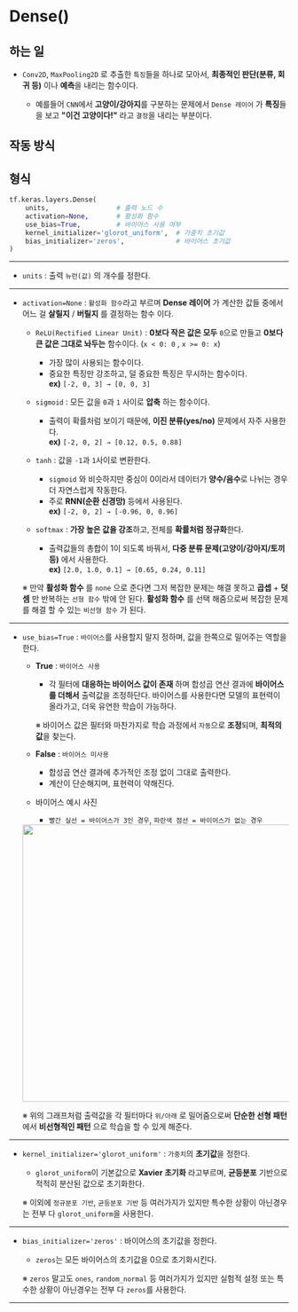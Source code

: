 # Dense()
## 하는 일
-  ``Conv2D``, ``MaxPooling2D`` 로 추출한 ``특징``들을 하나로 모아서, **최종적인 판단(분류, 회귀 등)** 이나 **예측**을 내리는 함수이다.

    - 예를들어 ``CNN``에서 **고양이/강아지**를 구분하는 문제에서 ``Dense 레이어`` 가 **특징**들을 보고 **"이건 고양이다!"** 라고 ``결정``을 내리는 부분이다.

## 작동 방식

## 형식
```python
tf.keras.layers.Dense(
    units,                 # 출력 노드 수
    activation=None,       # 활성화 함수
    use_bias=True,         # 바이어스 사용 여부
    kernel_initializer='glorot_uniform',  # 가중치 초기값
    bias_initializer='zeros',             # 바이어스 초기값
)
```
*****
- ``units`` : 출력 ``뉴런(값)`` 의 개수를 정한다.
*****
- ``activation=None`` : ``활성화 함수``라고 부르며 **Dense 레이어** 가 계산한 값들 중에서 어느 걸 **살릴지** / **버릴지** 를 결정하는 함수 이다.
    - ``ReLU(Rectified Linear Unit)`` : **0보다 작은 값은 모두** ``0``으로 만들고 **0보다 큰 값은 그대로 놔두는** 함수이다. (``x < 0: 0`` , ``x >= 0: x``)
        - 가장 많이 사용되는 함수이다.
        - 중요한 특징만 강조하고, 덜 중요한 특징은 무시하는 함수이다.<br>
        **ex)** ``[-2, 0, 3] → [0, 0, 3]``

    - ``sigmoid`` : 모든 값을 ``0``과 ``1`` 사이로 **압축** 하는 함수이다.
        - 출력이 확률처럼 보이기 때문에, **이진 분류(yes/no)** 문제에서 자주 사용한다. <br>
        **ex)** `[-2, 0, 2] → [0.12, 0.5, 0.88]`

    - ``tanh`` : 값을 ``-1``과 ``1``사이로 변환한다.
        - ``sigmoid`` 와 비슷하지만 중심이 0이라서 데이터가 **양수/음수**로 나뉘는 경우 더 자연스럽게 작동한다.  
        - 주로 **RNN(순환 신경망)** 등에서 사용된다.  <br>
        **ex)** ``[-2, 0, 2] → [-0.96, 0, 0.96]`` 

    - ``softmax`` : **가장 높은 값을 강조**하고, 전체를 **확률처럼 정규화**한다.  
        - 출력값들의 총합이 1이 되도록 바꿔서, **다중 분류 문제(고양이/강아지/토끼 등)** 에서 사용한다. <br>
        **ex)** ``[2.0, 1.0, 0.1] → [0.65, 0.24, 0.11]``

    ※ 만약 **활성화 함수** 를 ``none`` 으로 준다면 그저 복잡한 문제는 해결 못하고 **곱셉** + **덧셈** 만 반복하는 ``선형 함수`` 밖에 안 된다. **활성화 함수** 를 선택 해줌으로써 복잡한 문제를 해결 할 수 있는 ``비선형 함수`` 가 된다.

*****
- ``use_bias=True`` : ``바이어스``를 사용할지 말지 정하며, 값을 한쪽으로 밀어주는 역할을 한다.<br>
    - **True** : ``바이어스 사용`` <br>
        - 각 필터에 **대응하는 바이어스 값이 존재** 하며 합성곱 연산 결과에 **바이어스를 더해서** 출력값을 조정하단다.
    바이어스를 사용한다면 모델의 표현력이 올라가고, 더욱 유연한 학습이 가능하다.<br>
    
        ※ 바이어스 값은 필터와 마찬가지로 학습 과정에서 ``자동``으로 **조정**되며, **최적의 값**을 찾는다.

    - **False** : ``바이어스 미사용`` <br>
        - 합성곱 연산 결과에 추가적인 조정 없이 그대로 출력한다.
        - 계산이 단순해지며, 표현력이 약해진다.

    - 바이어스 예시 사진
        - ``빨간 실선 = 바이어스가 3인 경우``, ``파란색 점선 = 바이어스가 없는 경우``
    
    <img src="https://github.com/user-attachments/assets/46fa0f31-8a1c-4a1e-9217-6e24b35a8c4e" width="500px" height="500px">


    ※ 위의 그래프처럼 출력값을 각 필터마다 ``위/아래`` 로 밀어줌으로써 **단순한 선형 패턴** 에서 **비선형적인 패턴** 으로 학습을 할 수 있게 해준다.<br>

*****
- ``kernel_initializer='glorot_uniform'`` : ``가중치``의 **초기값**을 정한다.
    - ``glorot_uniform``이 기본값으로 **Xavier 초기화** 라고부르며, **균등분포** 기반으로 적적히 분산된 값으로 초기화한다.
    
    ※ 이외에 ``정규분포 기반``, ``균등분포 기반`` 등 여러가지가 있지만 특수한 상황이 아닌경우는 전부 다 ``glorot_uniform``을 사용한다.

*****
- ``bias_initializer='zeros'`` : 바이어스의 초기값을 정한다.
    - ``zeros``는 모든 바이어스의 초기값을 0으로 초기화시킨다.
    
    ※ ``zeros`` 말고도 ``ones``, ``random_normal`` 등 여러가지가 있지만 실험적 설정 또는 특수한 상황이 아닌경우는 전부 다 ``zeros``를 사용한다.
*****

